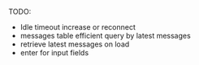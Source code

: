 TODO:

- Idle timeout increase or reconnect
- messages table efficient query by latest messages
- retrieve latest messages on load
- enter for input fields